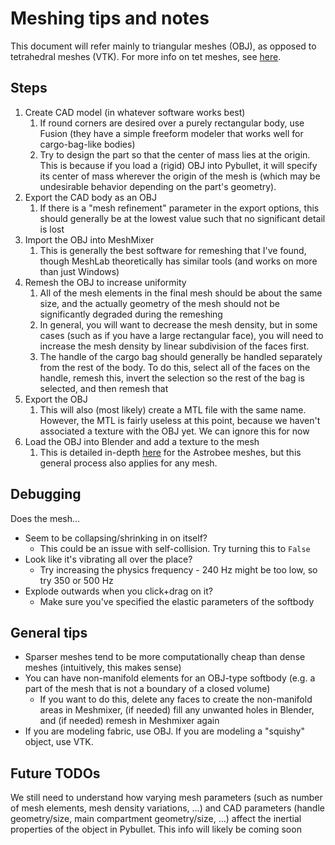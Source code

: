 # Meshing tips and notes

This document will refer mainly to triangular meshes (OBJ), as opposed to tetrahedral meshes (VTK). For more info on tet meshes, see [here](../docs/tet_meshing.md). 

## Steps

1. Create CAD model (in whatever software works best)
   1. If round corners are desired over a purely rectangular body, use Fusion (they have a simple freeform modeler that works well for cargo-bag-like bodies)
   2. Try to design the part so that the center of mass lies at the origin. This is because if you load a (rigid) OBJ into Pybullet, it will specify its center of mass wherever the origin of the mesh is (which may be undesirable behavior depending on the part's geometry).
2. Export the CAD body as an OBJ
   1. If there is a "mesh refinement" parameter in the export options, this should generally be at the lowest value such that no significant detail is lost
3. Import the OBJ into MeshMixer
   1. This is generally the best software for remeshing that I've found, though MeshLab theoretically has similar tools (and works on more than just Windows)
4. Remesh the OBJ to increase uniformity
   1. All of the mesh elements in the final mesh should be about the same size, and the actually geometry of the mesh should not be significantly degraded during the remeshing
   2. In general, you will want to decrease the mesh density, but in some cases (such as if you have a large rectangular face), you will need to increase the mesh density by linear subdivision of the faces first. 
   3. The handle of the cargo bag should generally be handled separately from the rest of the body. To do this, select all of the faces on the handle, remesh this, invert the selection so the rest of the bag is selected, and then remesh that
5. Export the OBJ
   1. This will also (most likely) create a MTL file with the same name. However, the MTL is fairly useless at this point, because we haven't associated a texture with the OBJ yet. We can ignore this for now
6. Load the OBJ into Blender and add a texture to the mesh
   1. This is detailed in-depth [here](../docs/retexturing.md) for the Astrobee meshes, but this general process also applies for any mesh.

## Debugging

Does the mesh...

- Seem to be collapsing/shrinking in on itself?
  - This could be an issue with self-collision. Try turning this to `False`
- Look like it's vibrating all over the place?
  - Try increasing the physics frequency - 240 Hz might be too low, so try 350 or 500 Hz
- Explode outwards when you click+drag on it?
  - Make sure you've specified the elastic parameters of the softbody

## General tips

- Sparser meshes tend to be more computationally cheap than dense meshes (intuitively, this makes sense)
- You can have non-manifold elements for an OBJ-type softbody (e.g. a part of the mesh that is not a boundary of a closed volume)
  - If you want to do this, delete any faces to create the non-manifold areas in Meshmixer, (if needed) fill any unwanted holes in Blender, and (if needed) remesh in Meshmixer again
- If you are modeling fabric, use OBJ. If you are modeling a "squishy" object, use VTK. 

## Future TODOs

We still need to understand how varying mesh parameters (such as number of mesh elements, mesh density variations, ...) and CAD parameters (handle geometry/size, main compartment geometry/size, ...) affect the inertial properties of the object in Pybullet. This info will likely be coming soon
